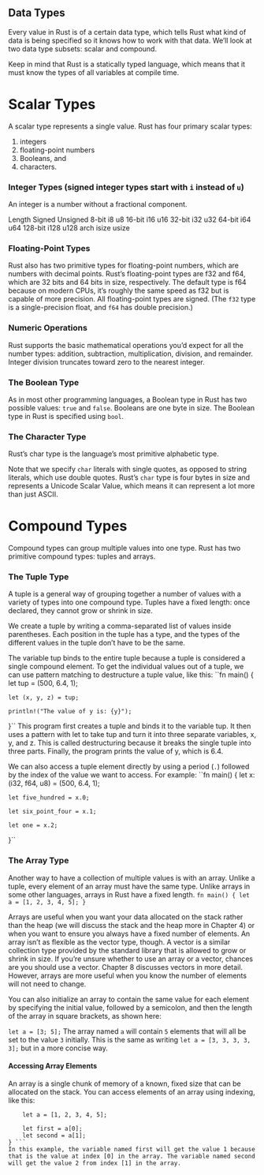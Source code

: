 ## Data Types
Every value in Rust is of a certain data type, which tells Rust what kind of data is being specified so it knows how to work with that data. We’ll look at two data type subsets: scalar and compound.

Keep in mind that Rust is a statically typed language, which means that it must know the types of all variables at compile time.

# Scalar Types
A scalar type represents a single value.
Rust has four primary scalar types:
1. integers
2. floating-point numbers
3. Booleans, and 
4. characters.

### Integer Types (signed integer types start with `i` instead of `u`)
An integer is a number without a fractional component.

Length	Signed	Unsigned
8-bit	i8	    u8
16-bit	i16	    u16
32-bit	i32	    u32
64-bit	i64	    u64
128-bit	i128	u128
arch	isize	usize


### Floating-Point Types
Rust also has two primitive types for floating-point numbers, which are numbers with decimal points. Rust’s floating-point types are f32 and f64, which are 32 bits and 64 bits in size, respectively. The default type is f64 because on modern CPUs, it’s roughly the same speed as f32 but is capable of more precision. All floating-point types are signed.
(The `f32` type is a single-precision float, and `f64` has double precision.)


### Numeric Operations
Rust supports the basic mathematical operations you’d expect for all the number types: addition, subtraction, multiplication, division, and remainder. Integer division truncates toward zero to the nearest integer. 

### The Boolean Type
As in most other programming languages, a Boolean type in Rust has two possible values: `true` and `false`. Booleans are one byte in size. The Boolean type in Rust is specified using `bool`.

### The Character Type
Rust’s char type is the language’s most primitive alphabetic type.

Note that we specify `char` literals with single quotes, as opposed to string literals, which use double quotes. Rust’s `char` type is four bytes in size and represents a Unicode Scalar Value, which means it can represent a lot more than just ASCII.

# Compound Types
Compound types can group multiple values into one type. Rust has two primitive compound types: tuples and arrays.

### The Tuple Type
A tuple is a general way of grouping together a number of values with a variety of types into one compound type. Tuples have a fixed length: once declared, they cannot grow or shrink in size.

We create a tuple by writing a comma-separated list of values inside parentheses. Each position in the tuple has a type, and the types of the different values in the tuple don’t have to be the same.

The variable tup binds to the entire tuple because a tuple is considered a single compound element. To get the individual values out of a tuple, we can use pattern matching to destructure a tuple value, like this:
``fn main() {
    let tup = (500, 6.4, 1);

    let (x, y, z) = tup;

    println!("The value of y is: {y}");
}``
This program first creates a tuple and binds it to the variable tup. It then uses a pattern with let to take tup and turn it into three separate variables, x, y, and z. This is called destructuring because it breaks the single tuple into three parts. Finally, the program prints the value of y, which is 6.4.

We can also access a tuple element directly by using a period (`.`) followed by the index of the value we want to access. For example:
``fn main() {
    let x: (i32, f64, u8) = (500, 6.4, 1);

    let five_hundred = x.0;

    let six_point_four = x.1;

    let one = x.2;
}``

### The Array Type
Another way to have a collection of multiple values is with an array. Unlike a tuple, every element of an array must have the same type. Unlike arrays in some other languages, arrays in Rust have a fixed length.
``fn main() {
    let a = [1, 2, 3, 4, 5];
}``

Arrays are useful when you want your data allocated on the stack rather than the heap (we will discuss the stack and the heap more in Chapter 4) or when you want to ensure you always have a fixed number of elements. An array isn’t as flexible as the vector type, though. A vector is a similar collection type provided by the standard library that is allowed to grow or shrink in size. If you’re unsure whether to use an array or a vector, chances are you should use a vector. Chapter 8 discusses vectors in more detail.
However, arrays are more useful when you know the number of elements will not need to change.

You can also initialize an array to contain the same value for each element by specifying the initial value, followed by a semicolon, and then the length of the array in square brackets, as shown here:

``let a = [3; 5];``
The array named `a` will contain `5` elements that will all be set to the value `3` initially. This is the same as writing `let a = [3, 3, 3, 3, 3];` but in a more concise way.

#### Accessing Array Elements
An array is a single chunk of memory of a known, fixed size that can be allocated on the stack. You can access elements of an array using indexing, like this:

```fn main() {
    let a = [1, 2, 3, 4, 5];

    let first = a[0];
    let second = a[1];
} ```
In this example, the variable named first will get the value 1 because that is the value at index [0] in the array. The variable named second will get the value 2 from index [1] in the array.

